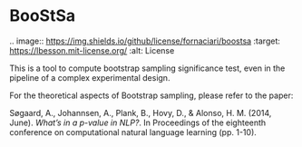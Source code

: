 # BooStSa

.. image:: https://img.shields.io/github/license/fornaciari/boostsa
        :target: https://lbesson.mit-license.org/
        :alt: License

This is a tool to compute bootstrap sampling significance test, 
even in the pipeline of a complex experimental design.










For the theoretical aspects of Bootstrap sampling, please refer to the paper:

 Søgaard, A., Johannsen, A., Plank, B., Hovy, D., & Alonso, H. M. (2014, June). 
 *What’s in a p-value in NLP?*. 
 In Proceedings of the eighteenth conference on computational natural language learning (pp. 1-10).




